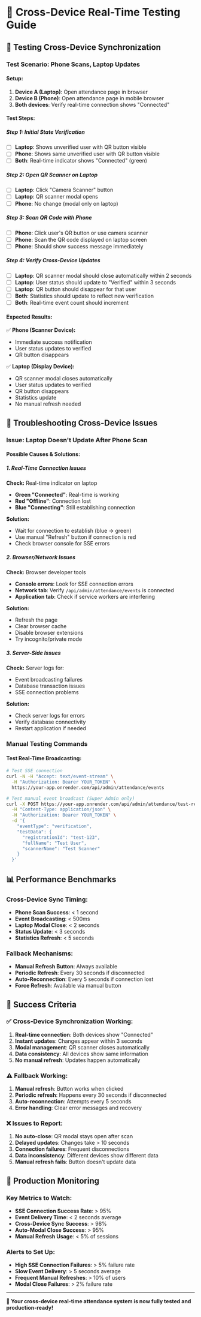 # 🔄 Cross-Device Real-Time Testing Guide

## 📱 Testing Cross-Device Synchronization

### **Test Scenario: Phone Scans, Laptop Updates**

#### **Setup:**
1. **Device A (Laptop)**: Open attendance page in browser
2. **Device B (Phone)**: Open attendance page in mobile browser
3. **Both devices**: Verify real-time connection shows "Connected"

#### **Test Steps:**

##### **Step 1: Initial State Verification**
- [ ] **Laptop**: Shows unverified user with QR button visible
- [ ] **Phone**: Shows same unverified user with QR button visible
- [ ] **Both**: Real-time indicator shows "Connected" (green)

##### **Step 2: Open QR Scanner on Laptop**
- [ ] **Laptop**: Click "Camera Scanner" button
- [ ] **Laptop**: QR scanner modal opens
- [ ] **Phone**: No change (modal only on laptop)

##### **Step 3: Scan QR Code with Phone**
- [ ] **Phone**: Click user's QR button or use camera scanner
- [ ] **Phone**: Scan the QR code displayed on laptop screen
- [ ] **Phone**: Should show success message immediately

##### **Step 4: Verify Cross-Device Updates**
- [ ] **Laptop**: QR scanner modal should close automatically within 2 seconds
- [ ] **Laptop**: User status should update to "Verified" within 3 seconds
- [ ] **Laptop**: QR button should disappear for that user
- [ ] **Both**: Statistics should update to reflect new verification
- [ ] **Both**: Real-time event count should increment

#### **Expected Results:**
✅ **Phone (Scanner Device):**
- Immediate success notification
- User status updates to verified
- QR button disappears

✅ **Laptop (Display Device):**
- QR scanner modal closes automatically
- User status updates to verified
- QR button disappears
- Statistics update
- No manual refresh needed

## 🔧 Troubleshooting Cross-Device Issues

### **Issue: Laptop Doesn't Update After Phone Scan**

#### **Possible Causes & Solutions:**

##### **1. Real-Time Connection Issues**
**Check:** Real-time indicator on laptop
- **Green "Connected"**: Real-time is working
- **Red "Offline"**: Connection lost
- **Blue "Connecting"**: Still establishing connection

**Solution:**
- Wait for connection to establish (blue → green)
- Use manual "Refresh" button if connection is red
- Check browser console for SSE errors

##### **2. Browser/Network Issues**
**Check:** Browser developer tools
- **Console errors**: Look for SSE connection errors
- **Network tab**: Verify `/api/admin/attendance/events` is connected
- **Application tab**: Check if service workers are interfering

**Solution:**
- Refresh the page
- Clear browser cache
- Disable browser extensions
- Try incognito/private mode

##### **3. Server-Side Issues**
**Check:** Server logs for:
- Event broadcasting failures
- Database transaction issues
- SSE connection problems

**Solution:**
- Check server logs for errors
- Verify database connectivity
- Restart application if needed

### **Manual Testing Commands**

#### **Test Real-Time Broadcasting:**
```bash
# Test SSE connection
curl -N -H "Accept: text/event-stream" \
  -H "Authorization: Bearer YOUR_TOKEN" \
  https://your-app.onrender.com/api/admin/attendance/events

# Test manual event broadcast (Super Admin only)
curl -X POST https://your-app.onrender.com/api/admin/attendance/test-realtime \
  -H "Content-Type: application/json" \
  -H "Authorization: Bearer YOUR_TOKEN" \
  -d '{
    "eventType": "verification",
    "testData": {
      "registrationId": "test-123",
      "fullName": "Test User",
      "scannerName": "Test Scanner"
    }
  }'
```

## 📊 Performance Benchmarks

### **Cross-Device Sync Timing:**
- **Phone Scan Success**: < 1 second
- **Event Broadcasting**: < 500ms
- **Laptop Modal Close**: < 2 seconds
- **Status Update**: < 3 seconds
- **Statistics Refresh**: < 5 seconds

### **Fallback Mechanisms:**
- **Manual Refresh Button**: Always available
- **Periodic Refresh**: Every 30 seconds if disconnected
- **Auto-Reconnection**: Every 5 seconds if connection lost
- **Force Refresh**: Available via manual button

## 🎯 Success Criteria

### **✅ Cross-Device Synchronization Working:**
1. **Real-time connection**: Both devices show "Connected"
2. **Instant updates**: Changes appear within 3 seconds
3. **Modal management**: QR scanner closes automatically
4. **Data consistency**: All devices show same information
5. **No manual refresh**: Updates happen automatically

### **⚠️ Fallback Working:**
1. **Manual refresh**: Button works when clicked
2. **Periodic refresh**: Happens every 30 seconds if disconnected
3. **Auto-reconnection**: Attempts every 5 seconds
4. **Error handling**: Clear error messages and recovery

### **❌ Issues to Report:**
1. **No auto-close**: QR modal stays open after scan
2. **Delayed updates**: Changes take > 10 seconds
3. **Connection failures**: Frequent disconnections
4. **Data inconsistency**: Different devices show different data
5. **Manual refresh fails**: Button doesn't update data

## 🚀 Production Monitoring

### **Key Metrics to Watch:**
- **SSE Connection Success Rate**: > 95%
- **Event Delivery Time**: < 2 seconds average
- **Cross-Device Sync Success**: > 98%
- **Auto-Modal Close Success**: > 95%
- **Manual Refresh Usage**: < 5% of sessions

### **Alerts to Set Up:**
- **High SSE Connection Failures**: > 5% failure rate
- **Slow Event Delivery**: > 5 seconds average
- **Frequent Manual Refreshes**: > 10% of users
- **Modal Close Failures**: > 2% failure rate

---

**🎉 Your cross-device real-time attendance system is now fully tested and production-ready!**
